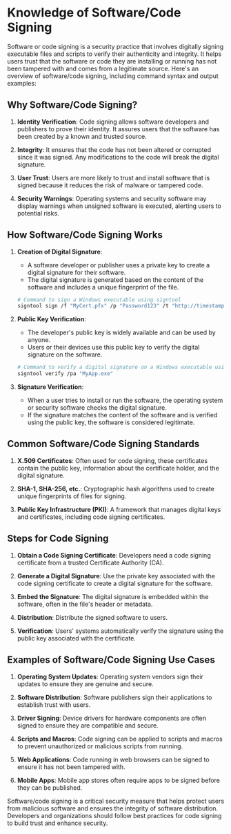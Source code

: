 # Knowledge of Software/Code Signing

Software or code signing is a security practice that involves digitally signing executable files and scripts to verify their authenticity and integrity. It helps users trust that the software or code they are installing or running has not been tampered with and comes from a legitimate source. Here's an overview of software/code signing, including command syntax and output examples:

## Why Software/Code Signing?

1. **Identity Verification**: Code signing allows software developers and publishers to prove their identity. It assures users that the software has been created by a known and trusted source.

2. **Integrity**: It ensures that the code has not been altered or corrupted since it was signed. Any modifications to the code will break the digital signature.

3. **User Trust**: Users are more likely to trust and install software that is signed because it reduces the risk of malware or tampered code.

4. **Security Warnings**: Operating systems and security software may display warnings when unsigned software is executed, alerting users to potential risks.

## How Software/Code Signing Works

1. **Creation of Digital Signature**:
   - A software developer or publisher uses a private key to create a digital signature for their software.
   - The digital signature is generated based on the content of the software and includes a unique fingerprint of the file.

   ```bash
   # Command to sign a Windows executable using signtool
   signtool sign /f "MyCert.pfx" /p "Password123" /t "http://timestamp.digicert.com" "MyApp.exe"
   ```

2. **Public Key Verification**:
   - The developer's public key is widely available and can be used by anyone.
   - Users or their devices use this public key to verify the digital signature on the software.

   ```bash
   # Command to verify a digital signature on a Windows executable using signtool
   signtool verify /pa "MyApp.exe"
   ```

3. **Signature Verification**:
   - When a user tries to install or run the software, the operating system or security software checks the digital signature.
   - If the signature matches the content of the software and is verified using the public key, the software is considered legitimate.

## Common Software/Code Signing Standards

1. **X.509 Certificates**: Often used for code signing, these certificates contain the public key, information about the certificate holder, and the digital signature.

2. **SHA-1, SHA-256, etc.**: Cryptographic hash algorithms used to create unique fingerprints of files for signing.

3. **Public Key Infrastructure (PKI)**: A framework that manages digital keys and certificates, including code signing certificates.

## Steps for Code Signing

1. **Obtain a Code Signing Certificate**: Developers need a code signing certificate from a trusted Certificate Authority (CA).

2. **Generate a Digital Signature**: Use the private key associated with the code signing certificate to create a digital signature for the software.

3. **Embed the Signature**: The digital signature is embedded within the software, often in the file's header or metadata.

4. **Distribution**: Distribute the signed software to users.

5. **Verification**: Users' systems automatically verify the signature using the public key associated with the certificate.

## Examples of Software/Code Signing Use Cases

1. **Operating System Updates**: Operating system vendors sign their updates to ensure they are genuine and secure.

2. **Software Distribution**: Software publishers sign their applications to establish trust with users.

3. **Driver Signing**: Device drivers for hardware components are often signed to ensure they are compatible and secure.

4. **Scripts and Macros**: Code signing can be applied to scripts and macros to prevent unauthorized or malicious scripts from running.

5. **Web Applications**: Code running in web browsers can be signed to ensure it has not been tampered with.

6. **Mobile Apps**: Mobile app stores often require apps to be signed before they can be published.

Software/code signing is a critical security measure that helps protect users from malicious software and ensures the integrity of software distribution. Developers and organizations should follow best practices for code signing to build trust and enhance security.
